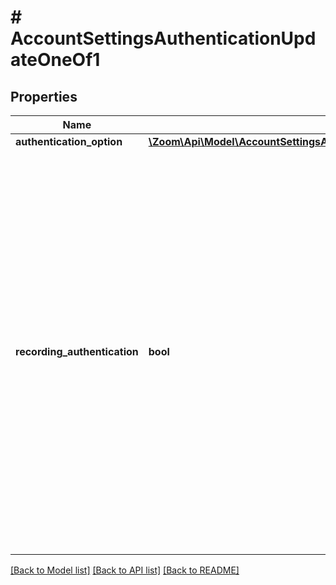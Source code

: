 # # AccountSettingsAuthenticationUpdateOneOf1

## Properties

Name | Type | Description | Notes
------------ | ------------- | ------------- | -------------
**authentication_option** | [**\Zoom\Api\Model\AccountSettingsAuthenticationUpdateOneOf1AuthenticationOption**](AccountSettingsAuthenticationUpdateOneOf1AuthenticationOption.md) |  | [optional]
**recording_authentication** | **bool** | If set to &#x60;true&#x60;, only authenticated users can view the cloud recordings.&lt;br&gt;&lt;br&gt; The authentication profile **must first be set at the account level via the account settings**, and later can be disabled after enabling on the preferred level - i.e. user level using user settings or at group level via group settings  (if you do not want the settings to be enabled on the entire account). | [optional]

[[Back to Model list]](../../README.md#models) [[Back to API list]](../../README.md#endpoints) [[Back to README]](../../README.md)
